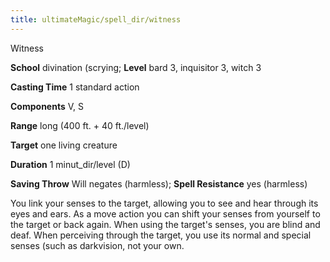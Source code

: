 ```yaml
---
title: ultimateMagic/spell_dir/witness
---
```

Witness

**School** divination (scrying; **Level** bard 3, inquisitor 3, witch 3

**Casting Time** 1 standard action

**Components** V, S

**Range** long (400 ft. + 40 ft./level)

**Target** one living creature

**Duration** 1 minut_dir/level (D)

**Saving Throw** Will negates (harmless); **Spell Resistance** yes (harmless)

You link your senses to the target, allowing you to see and hear through its eyes and ears. As a move action you can shift your senses from yourself to the target or back again. When using the target's senses, you are blind and deaf. When perceiving through the target, you use its normal and special senses (such as darkvision, not your own.

